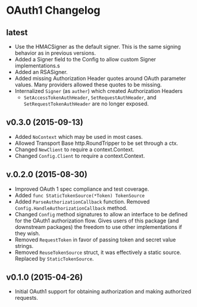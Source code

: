 # OAuth1 Changelog

## latest

* Use the HMACSigner as the default signer. This is the same signing behavior as in previous versions.
* Added a Signer field to the Config to allow custom Signer implementations.s
* Added an RSASigner.
* Added missing Authorization Header quotes around OAuth parameter values. Many providers allowed these quotes to be missing.
* Internalized `Signer` (as `auther`) which created Authorization Headers
    - `SetAccessTokenAuthHeader`, `SetRequestAuthHeader`, and `SetRequestTokenAuthHeader` are no longer exposed.

## v0.3.0 (2015-09-13)

* Added `NoContext` which may be used in most cases.
* Allowed Transport Base http.RoundTripper to be set through a ctx.
* Changed `NewClient` to require a context.Context.
* Changed `Config.Client` to require a context.Context.

## v.0.2.0 (2015-08-30)

* Improved OAuth 1 spec compliance and test coverage.
* Added `func StaticTokenSource(*Token) TokenSource`
* Added `ParseAuthorizationCallback` function. Removed `Config.HandleAuthorizationCallback` method.
* Changed `Config` method signatures to allow an interface to be defined for the OAuth1 authorization flow. Gives users of this package (and downstream packages) the freedom to use other implementations if they wish.
* Removed `RequestToken` in favor of passing token and secret value strings.
* Removed `ReuseTokenSource` struct, it was effectively a static source. Replaced by `StaticTokenSource`.

## v0.1.0 (2015-04-26)

* Initial OAuth1 support for obtaining authorization and making authorized requests.